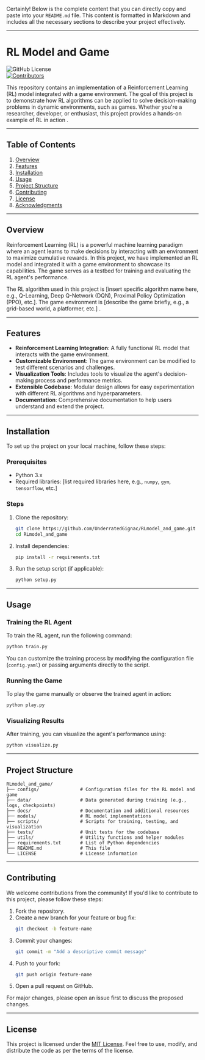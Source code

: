 Certainly! Below is the complete content that you can directly copy and paste into your `README.md` file. This content is formatted in Markdown and includes all the necessary sections to describe your project effectively.

---

# RL Model and Game

![GitHub License](https://img.shields.io/github/license/UnderratedGignac/RLmodel_and_game?style=flat-square)  
[![Contributors](https://img.shields.io/github/contributors/UnderratedGignac/RLmodel_and_game?style=flat-square)](https://github.com/UnderratedGignac/RLmodel_and_game/graphs/contributors)

This repository contains an implementation of a Reinforcement Learning (RL) model integrated with a game environment. The goal of this project is to demonstrate how RL algorithms can be applied to solve decision-making problems in dynamic environments, such as games. Whether you're a researcher, developer, or enthusiast, this project provides a hands-on example of RL in action .

---

## Table of Contents

1. [Overview](#overview)  
2. [Features](#features)  
3. [Installation](#installation)  
4. [Usage](#usage)  
5. [Project Structure](#project-structure)  
6. [Contributing](#contributing)  
7. [License](#license)  
8. [Acknowledgments](#acknowledgments)  

---

## Overview

Reinforcement Learning (RL) is a powerful machine learning paradigm where an agent learns to make decisions by interacting with an environment to maximize cumulative rewards. In this project, we have implemented an RL model and integrated it with a game environment to showcase its capabilities. The game serves as a testbed for training and evaluating the RL agent's performance.

The RL algorithm used in this project is [insert specific algorithm name here, e.g., Q-Learning, Deep Q-Network (DQN), Proximal Policy Optimization (PPO), etc.]. The game environment is [describe the game briefly, e.g., a grid-based world, a platformer, etc.] .

---

## Features

- **Reinforcement Learning Integration**: A fully functional RL model that interacts with the game environment.
- **Customizable Environment**: The game environment can be modified to test different scenarios and challenges.
- **Visualization Tools**: Includes tools to visualize the agent's decision-making process and performance metrics.
- **Extensible Codebase**: Modular design allows for easy experimentation with different RL algorithms and hyperparameters.
- **Documentation**: Comprehensive documentation to help users understand and extend the project.

---

## Installation

To set up the project on your local machine, follow these steps:

### Prerequisites

- Python 3.x
- Required libraries: [list required libraries here, e.g., `numpy`, `gym`, `tensorflow`, etc.]

### Steps

1. Clone the repository:
   ```bash
   git clone https://github.com/UnderratedGignac/RLmodel_and_game.git
   cd RLmodel_and_game
   ```

2. Install dependencies:
   ```bash
   pip install -r requirements.txt
   ```

3. Run the setup script (if applicable):
   ```bash
   python setup.py
   ```

---

## Usage

### Training the RL Agent

To train the RL agent, run the following command:
```bash
python train.py
```

You can customize the training process by modifying the configuration file (`config.yaml`) or passing arguments directly to the script.

### Running the Game

To play the game manually or observe the trained agent in action:
```bash
python play.py
```

### Visualizing Results

After training, you can visualize the agent's performance using:
```bash
python visualize.py
```

---

## Project Structure

```
RLmodel_and_game/
├── configs/               # Configuration files for the RL model and game
├── data/                  # Data generated during training (e.g., logs, checkpoints)
├── docs/                  # Documentation and additional resources
├── models/                # RL model implementations
├── scripts/               # Scripts for training, testing, and visualization
├── tests/                 # Unit tests for the codebase
├── utils/                 # Utility functions and helper modules
├── requirements.txt       # List of Python dependencies
├── README.md              # This file
└── LICENSE                # License information
```

---

## Contributing

We welcome contributions from the community! If you'd like to contribute to this project, please follow these steps:

1. Fork the repository.
2. Create a new branch for your feature or bug fix:
   ```bash
   git checkout -b feature-name
   ```
3. Commit your changes:
   ```bash
   git commit -m "Add a descriptive commit message"
   ```
4. Push to your fork:
   ```bash
   git push origin feature-name
   ```
5. Open a pull request on GitHub.

For major changes, please open an issue first to discuss the proposed changes.

---

## License

This project is licensed under the [MIT License](LICENSE). Feel free to use, modify, and distribute the code as per the terms of the license.


